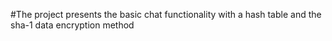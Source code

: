 #The project presents the basic chat functionality with a hash table and the sha-1 data encryption method
